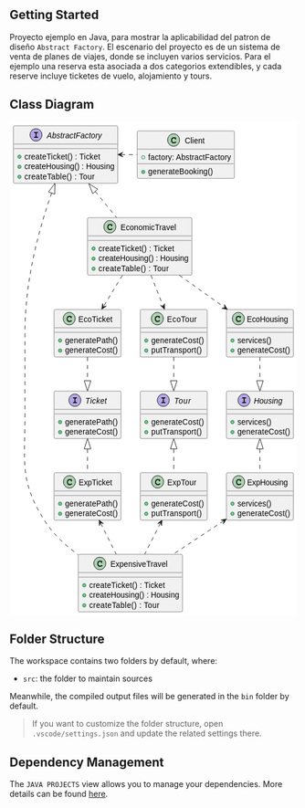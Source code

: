 ## Getting Started

Proyecto ejemplo en Java, para mostrar la aplicabilidad del patron de diseño `Abstract Factory`. El escenario del proyecto es de un sistema de venta de planes de viajes, donde se incluyen varios servicios. Para el ejemplo una reserva esta asociada a dos categorios extendibles, y cada reserve incluye ticketes de vuelo, alojamiento y tours.

## Class Diagram

<?xml version="1.0" encoding="us-ascii" standalone="no"?><svg xmlns="http://www.w3.org/2000/svg" xmlns:xlink="http://www.w3.org/1999/xlink" contentStyleType="text/css" height="865px" preserveAspectRatio="none" style="width:524px;height:865px;background:#FFFFFF;" version="1.1" viewBox="0 0 524 865" width="524px" zoomAndPan="magnify"><defs/><g><!--class AbstractFactory--><g id="elem_AbstractFactory"><rect codeLine="2" fill="#F1F1F1" height="100.8281" id="AbstractFactory" rx="2.5" ry="2.5" style="stroke:#181818;stroke-width:0.5;" width="190" x="7" y="7"/><ellipse cx="48.1" cy="23" fill="#B4A7E5" rx="11" ry="11" style="stroke:#181818;stroke-width:1.0;"/><path d="M49.0531,19.6406 L49.0531,26.2969 L50.7719,26.2969 Q51.3813,26.2969 51.6469,26.5313 Q51.9125,26.7656 51.9125,27.1563 Q51.9125,27.5313 51.6469,27.7656 Q51.3813,28 50.7719,28 L45.6313,28 Q45.0219,28 44.7563,27.7656 Q44.4906,27.5313 44.4906,27.1406 Q44.4906,26.7656 44.7563,26.5313 Q45.0219,26.2969 45.6313,26.2969 L47.35,26.2969 L47.35,19.6406 L45.6313,19.6406 Q45.0219,19.6406 44.7563,19.4063 Q44.4906,19.1719 44.4906,18.7813 Q44.4906,18.4063 44.7563,18.1719 Q45.0219,17.9375 45.6313,17.9375 L50.7719,17.9375 Q51.3813,17.9375 51.6469,18.1719 Q51.9125,18.4063 51.9125,18.7813 Q51.9125,19.1719 51.6469,19.4063 Q51.3813,19.6406 50.7719,19.6406 L49.0531,19.6406 Z " fill="#000000"/><text fill="#000000" font-family="sans-serif" font-size="14" font-style="italic" lengthAdjust="spacing" textLength="100" x="67.9" y="28.7285">AbstractFactory</text><line style="stroke:#181818;stroke-width:0.5;" x1="8" x2="196" y1="39" y2="39"/><line style="stroke:#181818;stroke-width:0.5;" x1="8" x2="196" y1="47" y2="47"/><ellipse cx="18" cy="61.3047" fill="#84BE84" rx="3" ry="3" style="stroke:#038048;stroke-width:1.0;"/><text fill="#000000" font-family="sans-serif" font-size="14" lengthAdjust="spacing" textLength="138" x="27" y="65.5332">createTicket() : Ticket</text><ellipse cx="18" cy="78.9141" fill="#84BE84" rx="3" ry="3" style="stroke:#038048;stroke-width:1.0;"/><text fill="#000000" font-family="sans-serif" font-size="14" lengthAdjust="spacing" textLength="164" x="27" y="83.1426">createHousing() : Housing</text><ellipse cx="18" cy="96.5234" fill="#84BE84" rx="3" ry="3" style="stroke:#038048;stroke-width:1.0;"/><text fill="#000000" font-family="sans-serif" font-size="14" lengthAdjust="spacing" textLength="128" x="27" y="100.752">createTable() : Tour</text></g><!--class ExpensiveTravel--><g id="elem_ExpensiveTravel"><rect codeLine="8" fill="#F1F1F1" height="100.8281" id="ExpensiveTravel" rx="2.5" ry="2.5" style="stroke:#181818;stroke-width:0.5;" width="190" x="125" y="758"/><ellipse cx="164.3" cy="774" fill="#ADD1B2" rx="11" ry="11" style="stroke:#181818;stroke-width:1.0;"/><path d="M167.0656,769.875 Q167.2219,769.6563 167.4094,769.5469 Q167.5969,769.4375 167.8156,769.4375 Q168.1906,769.4375 168.425,769.7031 Q168.6594,769.9531 168.6594,770.5625 L168.6594,772.0156 Q168.6594,772.625 168.425,772.8906 Q168.1906,773.1563 167.8156,773.1563 Q167.4719,773.1563 167.2688,772.9531 Q167.0656,772.7656 166.9563,772.25 Q166.9094,771.8906 166.7219,771.7031 Q166.3938,771.3281 165.7844,771.1094 Q165.175,770.8906 164.55,770.8906 Q163.7844,770.8906 163.1438,771.2188 Q162.5188,771.5469 162.0188,772.2969 Q161.5344,773.0469 161.5344,774.0781 L161.5344,775.1719 Q161.5344,776.4063 162.425,777.2344 Q163.3156,778.0469 164.9094,778.0469 Q165.8469,778.0469 166.5031,777.7969 Q166.8938,777.6406 167.3156,777.2031 Q167.5813,776.9375 167.7219,776.8594 Q167.8781,776.7813 168.0813,776.7813 Q168.4094,776.7813 168.6594,777.0469 Q168.925,777.2969 168.925,777.6406 Q168.925,777.9844 168.5813,778.3906 Q168.0813,778.9688 167.2844,779.2969 Q166.2063,779.75 164.9094,779.75 Q163.3938,779.75 162.1906,779.125 Q161.2063,778.625 160.5188,777.5625 Q159.8313,776.4844 159.8313,775.2031 L159.8313,774.0469 Q159.8313,772.7188 160.4406,771.5781 Q161.0656,770.4219 162.1594,769.8125 Q163.2531,769.1875 164.4875,769.1875 Q165.2219,769.1875 165.8625,769.3594 Q166.5188,769.5156 167.0656,769.875 Z " fill="#000000"/><text fill="#000000" font-family="sans-serif" font-size="14" lengthAdjust="spacing" textLength="104" x="183.7" y="779.7285">ExpensiveTravel</text><line style="stroke:#181818;stroke-width:0.5;" x1="126" x2="314" y1="790" y2="790"/><line style="stroke:#181818;stroke-width:0.5;" x1="126" x2="314" y1="798" y2="798"/><ellipse cx="136" cy="812.3047" fill="#84BE84" rx="3" ry="3" style="stroke:#038048;stroke-width:1.0;"/><text fill="#000000" font-family="sans-serif" font-size="14" lengthAdjust="spacing" textLength="138" x="145" y="816.5332">createTicket() : Ticket</text><ellipse cx="136" cy="829.9141" fill="#84BE84" rx="3" ry="3" style="stroke:#038048;stroke-width:1.0;"/><text fill="#000000" font-family="sans-serif" font-size="14" lengthAdjust="spacing" textLength="164" x="145" y="834.1426">createHousing() : Housing</text><ellipse cx="136" cy="847.5234" fill="#84BE84" rx="3" ry="3" style="stroke:#038048;stroke-width:1.0;"/><text fill="#000000" font-family="sans-serif" font-size="14" lengthAdjust="spacing" textLength="128" x="145" y="851.752">createTable() : Tour</text></g><!--class EconomicTravel--><g id="elem_EconomicTravel"><rect codeLine="14" fill="#F1F1F1" height="100.8281" id="EconomicTravel" rx="2.5" ry="2.5" style="stroke:#181818;stroke-width:0.5;" width="190" x="142" y="168"/><ellipse cx="182.65" cy="184" fill="#ADD1B2" rx="11" ry="11" style="stroke:#181818;stroke-width:1.0;"/><path d="M185.4156,179.875 Q185.5719,179.6563 185.7594,179.5469 Q185.9469,179.4375 186.1656,179.4375 Q186.5406,179.4375 186.775,179.7031 Q187.0094,179.9531 187.0094,180.5625 L187.0094,182.0156 Q187.0094,182.625 186.775,182.8906 Q186.5406,183.1563 186.1656,183.1563 Q185.8219,183.1563 185.6188,182.9531 Q185.4156,182.7656 185.3063,182.25 Q185.2594,181.8906 185.0719,181.7031 Q184.7438,181.3281 184.1344,181.1094 Q183.525,180.8906 182.9,180.8906 Q182.1344,180.8906 181.4938,181.2188 Q180.8688,181.5469 180.3688,182.2969 Q179.8844,183.0469 179.8844,184.0781 L179.8844,185.1719 Q179.8844,186.4063 180.775,187.2344 Q181.6656,188.0469 183.2594,188.0469 Q184.1969,188.0469 184.8531,187.7969 Q185.2438,187.6406 185.6656,187.2031 Q185.9313,186.9375 186.0719,186.8594 Q186.2281,186.7813 186.4313,186.7813 Q186.7594,186.7813 187.0094,187.0469 Q187.275,187.2969 187.275,187.6406 Q187.275,187.9844 186.9313,188.3906 Q186.4313,188.9688 185.6344,189.2969 Q184.5563,189.75 183.2594,189.75 Q181.7438,189.75 180.5406,189.125 Q179.5563,188.625 178.8688,187.5625 Q178.1813,186.4844 178.1813,185.2031 L178.1813,184.0469 Q178.1813,182.7188 178.7906,181.5781 Q179.4156,180.4219 180.5094,179.8125 Q181.6031,179.1875 182.8375,179.1875 Q183.5719,179.1875 184.2125,179.3594 Q184.8688,179.5156 185.4156,179.875 Z " fill="#000000"/><text fill="#000000" font-family="sans-serif" font-size="14" lengthAdjust="spacing" textLength="101" x="202.35" y="189.7285">EconomicTravel</text><line style="stroke:#181818;stroke-width:0.5;" x1="143" x2="331" y1="200" y2="200"/><line style="stroke:#181818;stroke-width:0.5;" x1="143" x2="331" y1="208" y2="208"/><ellipse cx="153" cy="222.3047" fill="#84BE84" rx="3" ry="3" style="stroke:#038048;stroke-width:1.0;"/><text fill="#000000" font-family="sans-serif" font-size="14" lengthAdjust="spacing" textLength="138" x="162" y="226.5332">createTicket() : Ticket</text><ellipse cx="153" cy="239.9141" fill="#84BE84" rx="3" ry="3" style="stroke:#038048;stroke-width:1.0;"/><text fill="#000000" font-family="sans-serif" font-size="14" lengthAdjust="spacing" textLength="164" x="162" y="244.1426">createHousing() : Housing</text><ellipse cx="153" cy="257.5234" fill="#84BE84" rx="3" ry="3" style="stroke:#038048;stroke-width:1.0;"/><text fill="#000000" font-family="sans-serif" font-size="14" lengthAdjust="spacing" textLength="128" x="162" y="261.752">createTable() : Tour</text></g><!--class Ticket--><g id="elem_Ticket"><rect codeLine="20" fill="#F1F1F1" height="83.2188" id="Ticket" rx="2.5" ry="2.5" style="stroke:#181818;stroke-width:0.5;" width="122" x="81" y="472"/><ellipse cx="118.95" cy="488" fill="#B4A7E5" rx="11" ry="11" style="stroke:#181818;stroke-width:1.0;"/><path d="M119.9031,484.6406 L119.9031,491.2969 L121.6219,491.2969 Q122.2313,491.2969 122.4969,491.5313 Q122.7625,491.7656 122.7625,492.1563 Q122.7625,492.5313 122.4969,492.7656 Q122.2313,493 121.6219,493 L116.4813,493 Q115.8719,493 115.6063,492.7656 Q115.3406,492.5313 115.3406,492.1406 Q115.3406,491.7656 115.6063,491.5313 Q115.8719,491.2969 116.4813,491.2969 L118.2,491.2969 L118.2,484.6406 L116.4813,484.6406 Q115.8719,484.6406 115.6063,484.4063 Q115.3406,484.1719 115.3406,483.7813 Q115.3406,483.4063 115.6063,483.1719 Q115.8719,482.9375 116.4813,482.9375 L121.6219,482.9375 Q122.2313,482.9375 122.4969,483.1719 Q122.7625,483.4063 122.7625,483.7813 Q122.7625,484.1719 122.4969,484.4063 Q122.2313,484.6406 121.6219,484.6406 L119.9031,484.6406 Z " fill="#000000"/><text fill="#000000" font-family="sans-serif" font-size="14" font-style="italic" lengthAdjust="spacing" textLength="39" x="138.05" y="493.7285">Ticket</text><line style="stroke:#181818;stroke-width:0.5;" x1="82" x2="202" y1="504" y2="504"/><line style="stroke:#181818;stroke-width:0.5;" x1="82" x2="202" y1="512" y2="512"/><ellipse cx="92" cy="526.3047" fill="#84BE84" rx="3" ry="3" style="stroke:#038048;stroke-width:1.0;"/><text fill="#000000" font-family="sans-serif" font-size="14" lengthAdjust="spacing" textLength="96" x="101" y="530.5332">generatePath()</text><ellipse cx="92" cy="543.9141" fill="#84BE84" rx="3" ry="3" style="stroke:#038048;stroke-width:1.0;"/><text fill="#000000" font-family="sans-serif" font-size="14" lengthAdjust="spacing" textLength="96" x="101" y="548.1426">generateCost()</text></g><!--class Housing--><g id="elem_Housing"><rect codeLine="25" fill="#F1F1F1" height="83.2188" id="Housing" rx="2.5" ry="2.5" style="stroke:#181818;stroke-width:0.5;" width="122" x="395" y="472"/><ellipse cx="427.1" cy="488" fill="#B4A7E5" rx="11" ry="11" style="stroke:#181818;stroke-width:1.0;"/><path d="M428.0531,484.6406 L428.0531,491.2969 L429.7719,491.2969 Q430.3813,491.2969 430.6469,491.5313 Q430.9125,491.7656 430.9125,492.1563 Q430.9125,492.5313 430.6469,492.7656 Q430.3813,493 429.7719,493 L424.6313,493 Q424.0219,493 423.7563,492.7656 Q423.4906,492.5313 423.4906,492.1406 Q423.4906,491.7656 423.7563,491.5313 Q424.0219,491.2969 424.6313,491.2969 L426.35,491.2969 L426.35,484.6406 L424.6313,484.6406 Q424.0219,484.6406 423.7563,484.4063 Q423.4906,484.1719 423.4906,483.7813 Q423.4906,483.4063 423.7563,483.1719 Q424.0219,482.9375 424.6313,482.9375 L429.7719,482.9375 Q430.3813,482.9375 430.6469,483.1719 Q430.9125,483.4063 430.9125,483.7813 Q430.9125,484.1719 430.6469,484.4063 Q430.3813,484.6406 429.7719,484.6406 L428.0531,484.6406 Z " fill="#000000"/><text fill="#000000" font-family="sans-serif" font-size="14" font-style="italic" lengthAdjust="spacing" textLength="52" x="444.9" y="493.7285">Housing</text><line style="stroke:#181818;stroke-width:0.5;" x1="396" x2="516" y1="504" y2="504"/><line style="stroke:#181818;stroke-width:0.5;" x1="396" x2="516" y1="512" y2="512"/><ellipse cx="406" cy="526.3047" fill="#84BE84" rx="3" ry="3" style="stroke:#038048;stroke-width:1.0;"/><text fill="#000000" font-family="sans-serif" font-size="14" lengthAdjust="spacing" textLength="62" x="415" y="530.5332">services()</text><ellipse cx="406" cy="543.9141" fill="#84BE84" rx="3" ry="3" style="stroke:#038048;stroke-width:1.0;"/><text fill="#000000" font-family="sans-serif" font-size="14" lengthAdjust="spacing" textLength="96" x="415" y="548.1426">generateCost()</text></g><!--class Tour--><g id="elem_Tour"><rect codeLine="30" fill="#F1F1F1" height="83.2188" id="Tour" rx="2.5" ry="2.5" style="stroke:#181818;stroke-width:0.5;" width="122" x="238" y="472"/><ellipse cx="280" cy="488" fill="#B4A7E5" rx="11" ry="11" style="stroke:#181818;stroke-width:1.0;"/><path d="M280.9531,484.6406 L280.9531,491.2969 L282.6719,491.2969 Q283.2813,491.2969 283.5469,491.5313 Q283.8125,491.7656 283.8125,492.1563 Q283.8125,492.5313 283.5469,492.7656 Q283.2813,493 282.6719,493 L277.5313,493 Q276.9219,493 276.6563,492.7656 Q276.3906,492.5313 276.3906,492.1406 Q276.3906,491.7656 276.6563,491.5313 Q276.9219,491.2969 277.5313,491.2969 L279.25,491.2969 L279.25,484.6406 L277.5313,484.6406 Q276.9219,484.6406 276.6563,484.4063 Q276.3906,484.1719 276.3906,483.7813 Q276.3906,483.4063 276.6563,483.1719 Q276.9219,482.9375 277.5313,482.9375 L282.6719,482.9375 Q283.2813,482.9375 283.5469,483.1719 Q283.8125,483.4063 283.8125,483.7813 Q283.8125,484.1719 283.5469,484.4063 Q283.2813,484.6406 282.6719,484.6406 L280.9531,484.6406 Z " fill="#000000"/><text fill="#000000" font-family="sans-serif" font-size="14" font-style="italic" lengthAdjust="spacing" textLength="30" x="300" y="493.7285">Tour</text><line style="stroke:#181818;stroke-width:0.5;" x1="239" x2="359" y1="504" y2="504"/><line style="stroke:#181818;stroke-width:0.5;" x1="239" x2="359" y1="512" y2="512"/><ellipse cx="249" cy="526.3047" fill="#84BE84" rx="3" ry="3" style="stroke:#038048;stroke-width:1.0;"/><text fill="#000000" font-family="sans-serif" font-size="14" lengthAdjust="spacing" textLength="96" x="258" y="530.5332">generateCost()</text><ellipse cx="249" cy="543.9141" fill="#84BE84" rx="3" ry="3" style="stroke:#038048;stroke-width:1.0;"/><text fill="#000000" font-family="sans-serif" font-size="14" lengthAdjust="spacing" textLength="92" x="258" y="548.1426">putTransport()</text></g><!--class EcoHousing--><g id="elem_EcoHousing"><rect codeLine="35" fill="#F1F1F1" height="83.2188" id="EcoHousing" rx="2.5" ry="2.5" style="stroke:#181818;stroke-width:0.5;" width="122" x="395" y="329"/><ellipse cx="416.75" cy="345" fill="#ADD1B2" rx="11" ry="11" style="stroke:#181818;stroke-width:1.0;"/><path d="M419.5156,340.875 Q419.6719,340.6563 419.8594,340.5469 Q420.0469,340.4375 420.2656,340.4375 Q420.6406,340.4375 420.875,340.7031 Q421.1094,340.9531 421.1094,341.5625 L421.1094,343.0156 Q421.1094,343.625 420.875,343.8906 Q420.6406,344.1563 420.2656,344.1563 Q419.9219,344.1563 419.7188,343.9531 Q419.5156,343.7656 419.4063,343.25 Q419.3594,342.8906 419.1719,342.7031 Q418.8438,342.3281 418.2344,342.1094 Q417.625,341.8906 417,341.8906 Q416.2344,341.8906 415.5938,342.2188 Q414.9688,342.5469 414.4688,343.2969 Q413.9844,344.0469 413.9844,345.0781 L413.9844,346.1719 Q413.9844,347.4063 414.875,348.2344 Q415.7656,349.0469 417.3594,349.0469 Q418.2969,349.0469 418.9531,348.7969 Q419.3438,348.6406 419.7656,348.2031 Q420.0313,347.9375 420.1719,347.8594 Q420.3281,347.7813 420.5313,347.7813 Q420.8594,347.7813 421.1094,348.0469 Q421.375,348.2969 421.375,348.6406 Q421.375,348.9844 421.0313,349.3906 Q420.5313,349.9688 419.7344,350.2969 Q418.6563,350.75 417.3594,350.75 Q415.8438,350.75 414.6406,350.125 Q413.6563,349.625 412.9688,348.5625 Q412.2813,347.4844 412.2813,346.2031 L412.2813,345.0469 Q412.2813,343.7188 412.8906,342.5781 Q413.5156,341.4219 414.6094,340.8125 Q415.7031,340.1875 416.9375,340.1875 Q417.6719,340.1875 418.3125,340.3594 Q418.9688,340.5156 419.5156,340.875 Z " fill="#000000"/><text fill="#000000" font-family="sans-serif" font-size="14" lengthAdjust="spacing" textLength="75" x="432.25" y="350.7285">EcoHousing</text><line style="stroke:#181818;stroke-width:0.5;" x1="396" x2="516" y1="361" y2="361"/><line style="stroke:#181818;stroke-width:0.5;" x1="396" x2="516" y1="369" y2="369"/><ellipse cx="406" cy="383.3047" fill="#84BE84" rx="3" ry="3" style="stroke:#038048;stroke-width:1.0;"/><text fill="#000000" font-family="sans-serif" font-size="14" lengthAdjust="spacing" textLength="62" x="415" y="387.5332">services()</text><ellipse cx="406" cy="400.9141" fill="#84BE84" rx="3" ry="3" style="stroke:#038048;stroke-width:1.0;"/><text fill="#000000" font-family="sans-serif" font-size="14" lengthAdjust="spacing" textLength="96" x="415" y="405.1426">generateCost()</text></g><!--class EcoTicket--><g id="elem_EcoTicket"><rect codeLine="39" fill="#F1F1F1" height="83.2188" id="EcoTicket" rx="2.5" ry="2.5" style="stroke:#181818;stroke-width:0.5;" width="122" x="81" y="329"/><ellipse cx="108.6" cy="345" fill="#ADD1B2" rx="11" ry="11" style="stroke:#181818;stroke-width:1.0;"/><path d="M111.3656,340.875 Q111.5219,340.6563 111.7094,340.5469 Q111.8969,340.4375 112.1156,340.4375 Q112.4906,340.4375 112.725,340.7031 Q112.9594,340.9531 112.9594,341.5625 L112.9594,343.0156 Q112.9594,343.625 112.725,343.8906 Q112.4906,344.1563 112.1156,344.1563 Q111.7719,344.1563 111.5688,343.9531 Q111.3656,343.7656 111.2563,343.25 Q111.2094,342.8906 111.0219,342.7031 Q110.6938,342.3281 110.0844,342.1094 Q109.475,341.8906 108.85,341.8906 Q108.0844,341.8906 107.4438,342.2188 Q106.8188,342.5469 106.3188,343.2969 Q105.8344,344.0469 105.8344,345.0781 L105.8344,346.1719 Q105.8344,347.4063 106.725,348.2344 Q107.6156,349.0469 109.2094,349.0469 Q110.1469,349.0469 110.8031,348.7969 Q111.1938,348.6406 111.6156,348.2031 Q111.8813,347.9375 112.0219,347.8594 Q112.1781,347.7813 112.3813,347.7813 Q112.7094,347.7813 112.9594,348.0469 Q113.225,348.2969 113.225,348.6406 Q113.225,348.9844 112.8813,349.3906 Q112.3813,349.9688 111.5844,350.2969 Q110.5063,350.75 109.2094,350.75 Q107.6938,350.75 106.4906,350.125 Q105.5063,349.625 104.8188,348.5625 Q104.1313,347.4844 104.1313,346.2031 L104.1313,345.0469 Q104.1313,343.7188 104.7406,342.5781 Q105.3656,341.4219 106.4594,340.8125 Q107.5531,340.1875 108.7875,340.1875 Q109.5219,340.1875 110.1625,340.3594 Q110.8188,340.5156 111.3656,340.875 Z " fill="#000000"/><text fill="#000000" font-family="sans-serif" font-size="14" lengthAdjust="spacing" textLength="62" x="125.4" y="350.7285">EcoTicket</text><line style="stroke:#181818;stroke-width:0.5;" x1="82" x2="202" y1="361" y2="361"/><line style="stroke:#181818;stroke-width:0.5;" x1="82" x2="202" y1="369" y2="369"/><ellipse cx="92" cy="383.3047" fill="#84BE84" rx="3" ry="3" style="stroke:#038048;stroke-width:1.0;"/><text fill="#000000" font-family="sans-serif" font-size="14" lengthAdjust="spacing" textLength="96" x="101" y="387.5332">generatePath()</text><ellipse cx="92" cy="400.9141" fill="#84BE84" rx="3" ry="3" style="stroke:#038048;stroke-width:1.0;"/><text fill="#000000" font-family="sans-serif" font-size="14" lengthAdjust="spacing" textLength="96" x="101" y="405.1426">generateCost()</text></g><!--class EcoTour--><g id="elem_EcoTour"><rect codeLine="44" fill="#F1F1F1" height="83.2188" id="EcoTour" rx="2.5" ry="2.5" style="stroke:#181818;stroke-width:0.5;" width="122" x="238" y="329"/><ellipse cx="269.2" cy="345" fill="#ADD1B2" rx="11" ry="11" style="stroke:#181818;stroke-width:1.0;"/><path d="M271.9656,340.875 Q272.1219,340.6563 272.3094,340.5469 Q272.4969,340.4375 272.7156,340.4375 Q273.0906,340.4375 273.325,340.7031 Q273.5594,340.9531 273.5594,341.5625 L273.5594,343.0156 Q273.5594,343.625 273.325,343.8906 Q273.0906,344.1563 272.7156,344.1563 Q272.3719,344.1563 272.1688,343.9531 Q271.9656,343.7656 271.8563,343.25 Q271.8094,342.8906 271.6219,342.7031 Q271.2938,342.3281 270.6844,342.1094 Q270.075,341.8906 269.45,341.8906 Q268.6844,341.8906 268.0438,342.2188 Q267.4188,342.5469 266.9188,343.2969 Q266.4344,344.0469 266.4344,345.0781 L266.4344,346.1719 Q266.4344,347.4063 267.325,348.2344 Q268.2156,349.0469 269.8094,349.0469 Q270.7469,349.0469 271.4031,348.7969 Q271.7938,348.6406 272.2156,348.2031 Q272.4813,347.9375 272.6219,347.8594 Q272.7781,347.7813 272.9813,347.7813 Q273.3094,347.7813 273.5594,348.0469 Q273.825,348.2969 273.825,348.6406 Q273.825,348.9844 273.4813,349.3906 Q272.9813,349.9688 272.1844,350.2969 Q271.1063,350.75 269.8094,350.75 Q268.2938,350.75 267.0906,350.125 Q266.1063,349.625 265.4188,348.5625 Q264.7313,347.4844 264.7313,346.2031 L264.7313,345.0469 Q264.7313,343.7188 265.3406,342.5781 Q265.9656,341.4219 267.0594,340.8125 Q268.1531,340.1875 269.3875,340.1875 Q270.1219,340.1875 270.7625,340.3594 Q271.4188,340.5156 271.9656,340.875 Z " fill="#000000"/><text fill="#000000" font-family="sans-serif" font-size="14" lengthAdjust="spacing" textLength="54" x="286.8" y="350.7285">EcoTour</text><line style="stroke:#181818;stroke-width:0.5;" x1="239" x2="359" y1="361" y2="361"/><line style="stroke:#181818;stroke-width:0.5;" x1="239" x2="359" y1="369" y2="369"/><ellipse cx="249" cy="383.3047" fill="#84BE84" rx="3" ry="3" style="stroke:#038048;stroke-width:1.0;"/><text fill="#000000" font-family="sans-serif" font-size="14" lengthAdjust="spacing" textLength="96" x="258" y="387.5332">generateCost()</text><ellipse cx="249" cy="400.9141" fill="#84BE84" rx="3" ry="3" style="stroke:#038048;stroke-width:1.0;"/><text fill="#000000" font-family="sans-serif" font-size="14" lengthAdjust="spacing" textLength="92" x="258" y="405.1426">putTransport()</text></g><!--class ExpHousing--><g id="elem_ExpHousing"><rect codeLine="49" fill="#F1F1F1" height="83.2188" id="ExpHousing" rx="2.5" ry="2.5" style="stroke:#181818;stroke-width:0.5;" width="122" x="395" y="615"/><ellipse cx="417.2" cy="631" fill="#ADD1B2" rx="11" ry="11" style="stroke:#181818;stroke-width:1.0;"/><path d="M419.9656,626.875 Q420.1219,626.6563 420.3094,626.5469 Q420.4969,626.4375 420.7156,626.4375 Q421.0906,626.4375 421.325,626.7031 Q421.5594,626.9531 421.5594,627.5625 L421.5594,629.0156 Q421.5594,629.625 421.325,629.8906 Q421.0906,630.1563 420.7156,630.1563 Q420.3719,630.1563 420.1688,629.9531 Q419.9656,629.7656 419.8563,629.25 Q419.8094,628.8906 419.6219,628.7031 Q419.2938,628.3281 418.6844,628.1094 Q418.075,627.8906 417.45,627.8906 Q416.6844,627.8906 416.0438,628.2188 Q415.4188,628.5469 414.9188,629.2969 Q414.4344,630.0469 414.4344,631.0781 L414.4344,632.1719 Q414.4344,633.4063 415.325,634.2344 Q416.2156,635.0469 417.8094,635.0469 Q418.7469,635.0469 419.4031,634.7969 Q419.7938,634.6406 420.2156,634.2031 Q420.4813,633.9375 420.6219,633.8594 Q420.7781,633.7813 420.9813,633.7813 Q421.3094,633.7813 421.5594,634.0469 Q421.825,634.2969 421.825,634.6406 Q421.825,634.9844 421.4813,635.3906 Q420.9813,635.9688 420.1844,636.2969 Q419.1063,636.75 417.8094,636.75 Q416.2938,636.75 415.0906,636.125 Q414.1063,635.625 413.4188,634.5625 Q412.7313,633.4844 412.7313,632.2031 L412.7313,631.0469 Q412.7313,629.7188 413.3406,628.5781 Q413.9656,627.4219 415.0594,626.8125 Q416.1531,626.1875 417.3875,626.1875 Q418.1219,626.1875 418.7625,626.3594 Q419.4188,626.5156 419.9656,626.875 Z " fill="#000000"/><text fill="#000000" font-family="sans-serif" font-size="14" lengthAdjust="spacing" textLength="74" x="432.8" y="636.7285">ExpHousing</text><line style="stroke:#181818;stroke-width:0.5;" x1="396" x2="516" y1="647" y2="647"/><line style="stroke:#181818;stroke-width:0.5;" x1="396" x2="516" y1="655" y2="655"/><ellipse cx="406" cy="669.3047" fill="#84BE84" rx="3" ry="3" style="stroke:#038048;stroke-width:1.0;"/><text fill="#000000" font-family="sans-serif" font-size="14" lengthAdjust="spacing" textLength="62" x="415" y="673.5332">services()</text><ellipse cx="406" cy="686.9141" fill="#84BE84" rx="3" ry="3" style="stroke:#038048;stroke-width:1.0;"/><text fill="#000000" font-family="sans-serif" font-size="14" lengthAdjust="spacing" textLength="96" x="415" y="691.1426">generateCost()</text></g><!--class ExpTicket--><g id="elem_ExpTicket"><rect codeLine="53" fill="#F1F1F1" height="83.2188" id="ExpTicket" rx="2.5" ry="2.5" style="stroke:#181818;stroke-width:0.5;" width="122" x="81" y="615"/><ellipse cx="109.05" cy="631" fill="#ADD1B2" rx="11" ry="11" style="stroke:#181818;stroke-width:1.0;"/><path d="M111.8156,626.875 Q111.9719,626.6563 112.1594,626.5469 Q112.3469,626.4375 112.5656,626.4375 Q112.9406,626.4375 113.175,626.7031 Q113.4094,626.9531 113.4094,627.5625 L113.4094,629.0156 Q113.4094,629.625 113.175,629.8906 Q112.9406,630.1563 112.5656,630.1563 Q112.2219,630.1563 112.0188,629.9531 Q111.8156,629.7656 111.7063,629.25 Q111.6594,628.8906 111.4719,628.7031 Q111.1438,628.3281 110.5344,628.1094 Q109.925,627.8906 109.3,627.8906 Q108.5344,627.8906 107.8938,628.2188 Q107.2688,628.5469 106.7688,629.2969 Q106.2844,630.0469 106.2844,631.0781 L106.2844,632.1719 Q106.2844,633.4063 107.175,634.2344 Q108.0656,635.0469 109.6594,635.0469 Q110.5969,635.0469 111.2531,634.7969 Q111.6438,634.6406 112.0656,634.2031 Q112.3313,633.9375 112.4719,633.8594 Q112.6281,633.7813 112.8313,633.7813 Q113.1594,633.7813 113.4094,634.0469 Q113.675,634.2969 113.675,634.6406 Q113.675,634.9844 113.3313,635.3906 Q112.8313,635.9688 112.0344,636.2969 Q110.9563,636.75 109.6594,636.75 Q108.1438,636.75 106.9406,636.125 Q105.9563,635.625 105.2688,634.5625 Q104.5813,633.4844 104.5813,632.2031 L104.5813,631.0469 Q104.5813,629.7188 105.1906,628.5781 Q105.8156,627.4219 106.9094,626.8125 Q108.0031,626.1875 109.2375,626.1875 Q109.9719,626.1875 110.6125,626.3594 Q111.2688,626.5156 111.8156,626.875 Z " fill="#000000"/><text fill="#000000" font-family="sans-serif" font-size="14" lengthAdjust="spacing" textLength="61" x="125.95" y="636.7285">ExpTicket</text><line style="stroke:#181818;stroke-width:0.5;" x1="82" x2="202" y1="647" y2="647"/><line style="stroke:#181818;stroke-width:0.5;" x1="82" x2="202" y1="655" y2="655"/><ellipse cx="92" cy="669.3047" fill="#84BE84" rx="3" ry="3" style="stroke:#038048;stroke-width:1.0;"/><text fill="#000000" font-family="sans-serif" font-size="14" lengthAdjust="spacing" textLength="96" x="101" y="673.5332">generatePath()</text><ellipse cx="92" cy="686.9141" fill="#84BE84" rx="3" ry="3" style="stroke:#038048;stroke-width:1.0;"/><text fill="#000000" font-family="sans-serif" font-size="14" lengthAdjust="spacing" textLength="96" x="101" y="691.1426">generateCost()</text></g><!--class ExpTour--><g id="elem_ExpTour"><rect codeLine="58" fill="#F1F1F1" height="83.2188" id="ExpTour" rx="2.5" ry="2.5" style="stroke:#181818;stroke-width:0.5;" width="122" x="238" y="615"/><ellipse cx="269.65" cy="631" fill="#ADD1B2" rx="11" ry="11" style="stroke:#181818;stroke-width:1.0;"/><path d="M272.4156,626.875 Q272.5719,626.6563 272.7594,626.5469 Q272.9469,626.4375 273.1656,626.4375 Q273.5406,626.4375 273.775,626.7031 Q274.0094,626.9531 274.0094,627.5625 L274.0094,629.0156 Q274.0094,629.625 273.775,629.8906 Q273.5406,630.1563 273.1656,630.1563 Q272.8219,630.1563 272.6188,629.9531 Q272.4156,629.7656 272.3063,629.25 Q272.2594,628.8906 272.0719,628.7031 Q271.7438,628.3281 271.1344,628.1094 Q270.525,627.8906 269.9,627.8906 Q269.1344,627.8906 268.4938,628.2188 Q267.8688,628.5469 267.3688,629.2969 Q266.8844,630.0469 266.8844,631.0781 L266.8844,632.1719 Q266.8844,633.4063 267.775,634.2344 Q268.6656,635.0469 270.2594,635.0469 Q271.1969,635.0469 271.8531,634.7969 Q272.2438,634.6406 272.6656,634.2031 Q272.9313,633.9375 273.0719,633.8594 Q273.2281,633.7813 273.4313,633.7813 Q273.7594,633.7813 274.0094,634.0469 Q274.275,634.2969 274.275,634.6406 Q274.275,634.9844 273.9313,635.3906 Q273.4313,635.9688 272.6344,636.2969 Q271.5563,636.75 270.2594,636.75 Q268.7438,636.75 267.5406,636.125 Q266.5563,635.625 265.8688,634.5625 Q265.1813,633.4844 265.1813,632.2031 L265.1813,631.0469 Q265.1813,629.7188 265.7906,628.5781 Q266.4156,627.4219 267.5094,626.8125 Q268.6031,626.1875 269.8375,626.1875 Q270.5719,626.1875 271.2125,626.3594 Q271.8688,626.5156 272.4156,626.875 Z " fill="#000000"/><text fill="#000000" font-family="sans-serif" font-size="14" lengthAdjust="spacing" textLength="53" x="287.35" y="636.7285">ExpTour</text><line style="stroke:#181818;stroke-width:0.5;" x1="239" x2="359" y1="647" y2="647"/><line style="stroke:#181818;stroke-width:0.5;" x1="239" x2="359" y1="655" y2="655"/><ellipse cx="249" cy="669.3047" fill="#84BE84" rx="3" ry="3" style="stroke:#038048;stroke-width:1.0;"/><text fill="#000000" font-family="sans-serif" font-size="14" lengthAdjust="spacing" textLength="96" x="258" y="673.5332">generateCost()</text><ellipse cx="249" cy="686.9141" fill="#84BE84" rx="3" ry="3" style="stroke:#038048;stroke-width:1.0;"/><text fill="#000000" font-family="sans-serif" font-size="14" lengthAdjust="spacing" textLength="92" x="258" y="691.1426">putTransport()</text></g><!--class Client--><g id="elem_Client"><rect codeLine="63" fill="#F1F1F1" height="83.2188" id="Client" rx="2.5" ry="2.5" style="stroke:#181818;stroke-width:0.5;" width="177" x="232.5" y="16"/><ellipse cx="298.75" cy="32" fill="#ADD1B2" rx="11" ry="11" style="stroke:#181818;stroke-width:1.0;"/><path d="M301.5156,27.875 Q301.6719,27.6563 301.8594,27.5469 Q302.0469,27.4375 302.2656,27.4375 Q302.6406,27.4375 302.875,27.7031 Q303.1094,27.9531 303.1094,28.5625 L303.1094,30.0156 Q303.1094,30.625 302.875,30.8906 Q302.6406,31.1563 302.2656,31.1563 Q301.9219,31.1563 301.7188,30.9531 Q301.5156,30.7656 301.4063,30.25 Q301.3594,29.8906 301.1719,29.7031 Q300.8438,29.3281 300.2344,29.1094 Q299.625,28.8906 299,28.8906 Q298.2344,28.8906 297.5938,29.2188 Q296.9688,29.5469 296.4688,30.2969 Q295.9844,31.0469 295.9844,32.0781 L295.9844,33.1719 Q295.9844,34.4063 296.875,35.2344 Q297.7656,36.0469 299.3594,36.0469 Q300.2969,36.0469 300.9531,35.7969 Q301.3438,35.6406 301.7656,35.2031 Q302.0313,34.9375 302.1719,34.8594 Q302.3281,34.7813 302.5313,34.7813 Q302.8594,34.7813 303.1094,35.0469 Q303.375,35.2969 303.375,35.6406 Q303.375,35.9844 303.0313,36.3906 Q302.5313,36.9688 301.7344,37.2969 Q300.6563,37.75 299.3594,37.75 Q297.8438,37.75 296.6406,37.125 Q295.6563,36.625 294.9688,35.5625 Q294.2813,34.4844 294.2813,33.2031 L294.2813,32.0469 Q294.2813,30.7188 294.8906,29.5781 Q295.5156,28.4219 296.6094,27.8125 Q297.7031,27.1875 298.9375,27.1875 Q299.6719,27.1875 300.3125,27.3594 Q300.9688,27.5156 301.5156,27.875 Z " fill="#000000"/><text fill="#000000" font-family="sans-serif" font-size="14" lengthAdjust="spacing" textLength="36" x="319.25" y="37.7285">Client</text><line style="stroke:#181818;stroke-width:0.5;" x1="233.5" x2="408.5" y1="48" y2="48"/><ellipse cx="243.5" cy="62.3047" fill="none" rx="3" ry="3" style="stroke:#038048;stroke-width:1.0;"/><text fill="#000000" font-family="sans-serif" font-size="14" lengthAdjust="spacing" textLength="151" x="252.5" y="66.5332">factory: AbstractFactory</text><line style="stroke:#181818;stroke-width:0.5;" x1="233.5" x2="408.5" y1="73.6094" y2="73.6094"/><ellipse cx="243.5" cy="87.9141" fill="#84BE84" rx="3" ry="3" style="stroke:#038048;stroke-width:1.0;"/><text fill="#000000" font-family="sans-serif" font-size="14" lengthAdjust="spacing" textLength="118" x="252.5" y="92.1426">generateBooking()</text></g><!--reverse link AbstractFactory to EconomicTravel--><g id="link_AbstractFactory_EconomicTravel"><path codeLine="68" d="M155.9903,122.0912 C172.0803,141.0412 178.74,148.88 194.81,167.8 " fill="none" id="AbstractFactory-backto-EconomicTravel" style="stroke:#181818;stroke-width:1.0;stroke-dasharray:7.0,7.0;"/><polygon fill="none" points="144.34,108.37,151.4166,125.9746,160.564,118.2077,144.34,108.37" style="stroke:#181818;stroke-width:1.0;"/></g><!--reverse link AbstractFactory to ExpensiveTravel--><g id="link_AbstractFactory_ExpensiveTravel"><path codeLine="69" d="M76.5318,124.9283 C54.6118,185.5783 28,275.01 28,369.5 C28,369.5 28,369.5 28,514.5 C28,597.53 17.84,628.33 63,698 C78.55,721.98 101.36,742.21 124.82,758.5 " fill="none" id="AbstractFactory-backto-ExpensiveTravel" style="stroke:#181818;stroke-width:1.0;stroke-dasharray:7.0,7.0;"/><polygon fill="none" points="82.65,108,70.889,122.8889,82.1746,126.9677,82.65,108" style="stroke:#181818;stroke-width:1.0;"/></g><!--link EcoHousing to Housing--><g id="link_EcoHousing_Housing"><path codeLine="71" d="M456,412.28 C456,430.99 456,435.11 456,453.81 " fill="none" id="EcoHousing-to-Housing" style="stroke:#181818;stroke-width:1.0;stroke-dasharray:7.0,7.0;"/><polygon fill="none" points="456,471.81,462,453.81,450,453.81,456,471.81" style="stroke:#181818;stroke-width:1.0;"/></g><!--link EcoTour to Tour--><g id="link_EcoTour_Tour"><path codeLine="72" d="M299,412.28 C299,430.99 299,435.11 299,453.81 " fill="none" id="EcoTour-to-Tour" style="stroke:#181818;stroke-width:1.0;stroke-dasharray:7.0,7.0;"/><polygon fill="none" points="299,471.81,305,453.81,293,453.81,299,471.81" style="stroke:#181818;stroke-width:1.0;"/></g><!--link EcoTicket to Ticket--><g id="link_EcoTicket_Ticket"><path codeLine="73" d="M142,412.28 C142,430.99 142,435.11 142,453.81 " fill="none" id="EcoTicket-to-Ticket" style="stroke:#181818;stroke-width:1.0;stroke-dasharray:7.0,7.0;"/><polygon fill="none" points="142,471.81,148,453.81,136,453.81,142,471.81" style="stroke:#181818;stroke-width:1.0;"/></g><!--link EconomicTravel to EcoHousing--><g id="link_EconomicTravel_EcoHousing"><path codeLine="75" d="M309.32,269.03 C337.6,288.4 364.6788,306.9609 391.5888,325.3809 " fill="none" id="EconomicTravel-to-EcoHousing" style="stroke:#181818;stroke-width:1.0;stroke-dasharray:7.0,7.0;"/><polygon fill="#181818" points="396.54,328.77,391.3726,320.3856,392.414,325.9458,386.8539,326.9871,396.54,328.77" style="stroke:#181818;stroke-width:1.0;"/></g><!--link EconomicTravel to EcoTour--><g id="link_EconomicTravel_EcoTour"><path codeLine="76" d="M257.47,269.03 C265.44,288.32 272.1773,304.6053 279.7773,322.9853 " fill="none" id="EconomicTravel-to-EcoTour" style="stroke:#181818;stroke-width:1.0;stroke-dasharray:7.0,7.0;"/><polygon fill="#181818" points="282.07,328.53,282.3274,318.6845,280.1594,323.9094,274.9345,321.7414,282.07,328.53" style="stroke:#181818;stroke-width:1.0;"/></g><!--link EconomicTravel to EcoTicket--><g id="link_EconomicTravel_EcoTicket"><path codeLine="77" d="M205.63,269.03 C193.42,288.32 182.8002,305.081 171.1602,323.461 " fill="none" id="EconomicTravel-to-EcoTicket" style="stroke:#181818;stroke-width:1.0;stroke-dasharray:7.0,7.0;"/><polygon fill="#181818" points="167.95,328.53,176.1446,323.0666,170.6252,324.3058,169.3859,318.7864,167.95,328.53" style="stroke:#181818;stroke-width:1.0;"/></g><!--reverse link ExpHousing to ExpensiveTravel--><g id="link_ExpHousing_ExpensiveTravel"><path codeLine="79" d="M389.8563,699.5385 C360.3563,718.2885 329.68,737.79 298.21,757.79 " fill="none" id="ExpHousing-backto-ExpensiveTravel" style="stroke:#181818;stroke-width:1.0;stroke-dasharray:7.0,7.0;"/><polygon fill="#181818" points="394.92,696.32,385.1787,697.7719,390.7002,699.0021,389.47,704.5235,394.92,696.32" style="stroke:#181818;stroke-width:1.0;"/></g><!--reverse link ExpTour to ExpensiveTravel--><g id="link_ExpTour_ExpensiveTravel"><path codeLine="80" d="M274.8242,703.3988 C265.1342,721.7988 256.39,738.41 246.19,757.78 " fill="none" id="ExpTour-backto-ExpensiveTravel" style="stroke:#181818;stroke-width:1.0;stroke-dasharray:7.0,7.0;"/><polygon fill="#181818" points="277.62,698.09,269.8871,704.1894,275.2902,702.514,276.9655,707.9171,277.62,698.09" style="stroke:#181818;stroke-width:1.0;"/></g><!--reverse link ExpTicket to ExpensiveTravel--><g id="link_ExpTicket_ExpensiveTravel"><path codeLine="81" d="M165.8763,703.4142 C175.4363,721.8142 184.07,738.41 194.14,757.78 " fill="none" id="ExpTicket-backto-ExpensiveTravel" style="stroke:#181818;stroke-width:1.0;stroke-dasharray:7.0,7.0;"/><polygon fill="#181818" points="163.11,698.09,163.7099,707.9206,165.4152,702.5269,170.8089,704.2322,163.11,698.09" style="stroke:#181818;stroke-width:1.0;"/></g><!--reverse link Housing to ExpHousing--><g id="link_Housing_ExpHousing"><path codeLine="83" d="M456,573.28 C456,591.99 456,596.11 456,614.81 " fill="none" id="Housing-backto-ExpHousing" style="stroke:#181818;stroke-width:1.0;stroke-dasharray:7.0,7.0;"/><polygon fill="none" points="456,555.28,450,573.28,462,573.28,456,555.28" style="stroke:#181818;stroke-width:1.0;"/></g><!--reverse link Tour to ExpTour--><g id="link_Tour_ExpTour"><path codeLine="84" d="M299,573.28 C299,591.99 299,596.11 299,614.81 " fill="none" id="Tour-backto-ExpTour" style="stroke:#181818;stroke-width:1.0;stroke-dasharray:7.0,7.0;"/><polygon fill="none" points="299,555.28,293,573.28,305,573.28,299,555.28" style="stroke:#181818;stroke-width:1.0;"/></g><!--reverse link Ticket to ExpTicket--><g id="link_Ticket_ExpTicket"><path codeLine="85" d="M142,573.28 C142,591.99 142,596.11 142,614.81 " fill="none" id="Ticket-backto-ExpTicket" style="stroke:#181818;stroke-width:1.0;stroke-dasharray:7.0,7.0;"/><polygon fill="none" points="142,555.28,136,573.28,148,573.28,142,555.28" style="stroke:#181818;stroke-width:1.0;"/></g><!--reverse link AbstractFactory to Client--><g id="link_AbstractFactory_Client"><path codeLine="87" d="M203.38,57.5 C214.97,57.5 220.56,57.5 232.15,57.5 " fill="none" id="AbstractFactory-backto-Client" style="stroke:#181818;stroke-width:1.0;stroke-dasharray:7.0,7.0;"/><polygon fill="#181818" points="197.38,57.5,206.38,61.5,202.38,57.5,206.38,53.5,197.38,57.5" style="stroke:#181818;stroke-width:1.0;"/></g><!--SRC=[lLH1RiCW4Bpp2ew9Al60g8hKHgrwx24V87ITehY00BkEqlwz630cL4vJL-h14jhTcLc6NNDXGLUK0RxR6Qifiu_ka_g8JmZZ6ymqK0jRpWvW5qkymk6OvPvaOxZO-sGyvqYwgo40PQFH9qAifiRWXqw1CBo5hQOjr5xjijvFYbTeCYda6sV_8icJiO4koUr1W7QGPsfV5yiYk976zN2EZtg9m81kEGDp5RXlvvjqB0n1rLXdY31AweXERlrUEK7dNNg4ps-xKxFRxjIVsdRmsMrlQWvY5Ax24gxAhIoexwKy-B7iYSe5llqWf9ZvYPhpNKHeCD1b6qMoIK3-WcFO3tlqB8k6_K75lf4N-Ix8EgURhl3C5zA3HF4RwLjOPpCmNH049hEHFtF2Y-VKWnSfKRWnnYDPV6DIGsMTJFcqNm00]--></g></svg>

## Folder Structure

The workspace contains two folders by default, where:

- `src`: the folder to maintain sources

Meanwhile, the compiled output files will be generated in the `bin` folder by default.

> If you want to customize the folder structure, open `.vscode/settings.json` and update the related settings there.

## Dependency Management

The `JAVA PROJECTS` view allows you to manage your dependencies. More details can be found [here](https://github.com/microsoft/vscode-java-dependency#manage-dependencies).
